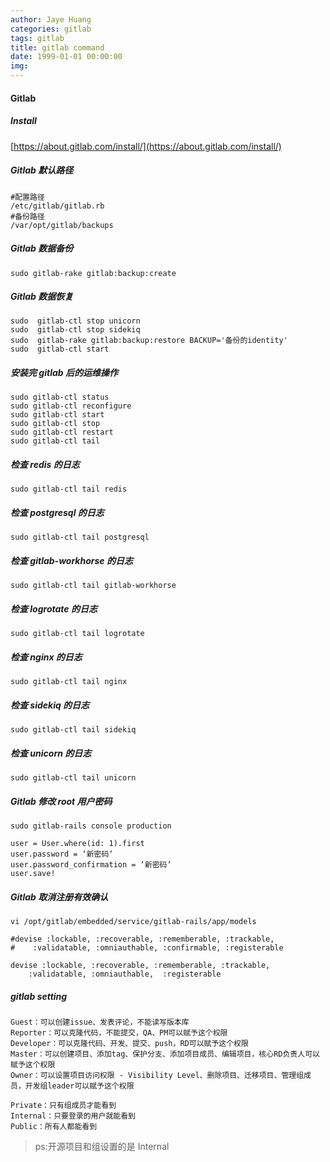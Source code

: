 ```yaml
---
author: Jaye Huang
categories: gitlab
tags: gitlab
title: gitlab command
date: 1999-01-01 00:00:00
img:
---
```


#### Gitlab

##### Install

[https://about.gitlab.com/install/](https://about.gitlab.com/install/)

##### Gitlab 默认路径

    #配置路径
    /etc/gitlab/gitlab.rb
    #备份路径
    /var/opt/gitlab/backups

##### Gitlab 数据备份

    sudo gitlab-rake gitlab:backup:create

##### Gitlab 数据恢复

    sudo  gitlab-ctl stop unicorn
    sudo  gitlab-ctl stop sidekiq
    sudo  gitlab-rake gitlab:backup:restore BACKUP='备份的identity'
    sudo  gitlab-ctl start

##### 安装完 gitlab 后的运维操作

    sudo gitlab-ctl status
    sudo gitlab-ctl reconfigure
    sudo gitlab-ctl start
    sudo gitlab-ctl stop
    sudo gitlab-ctl restart
    sudo gitlab-ctl tail

##### 检查 redis 的日志

    sudo gitlab-ctl tail redis

##### 检查 postgresql 的日志

    sudo gitlab-ctl tail postgresql

##### 检查 gitlab-workhorse 的日志

    sudo gitlab-ctl tail gitlab-workhorse

##### 检查 logrotate 的日志

    sudo gitlab-ctl tail logrotate

##### 检查 nginx 的日志

    sudo gitlab-ctl tail nginx

##### 检查 sidekiq 的日志

    sudo gitlab-ctl tail sidekiq

##### 检查 unicorn 的日志

    sudo gitlab-ctl tail unicorn

##### Gitlab 修改 root 用户密码

    sudo gitlab-rails console production

    user = User.where(id: 1).first
    user.password = ‘新密码‘
    user.password_confirmation = ‘新密码‘
    user.save!

##### Gitlab 取消注册有效确认

    vi /opt/gitlab/embedded/service/gitlab-rails/app/models

    #devise :lockable, :recoverable, :rememberable, :trackable,
    #    :validatable, :omniauthable, :confirmable, :registerable

    devise :lockable, :recoverable, :rememberable, :trackable,
        :validatable, :omniauthable,  :registerable

##### gitlab setting

    Guest：可以创建issue、发表评论，不能读写版本库
    Reporter：可以克隆代码，不能提交，QA、PM可以赋予这个权限
    Developer：可以克隆代码、开发、提交、push，RD可以赋予这个权限
    Master：可以创建项目、添加tag、保护分支、添加项目成员、编辑项目，核心RD负责人可以赋予这个权限
    Owner：可以设置项目访问权限 - Visibility Level、删除项目、迁移项目、管理组成员，开发组leader可以赋予这个权限

    Private：只有组成员才能看到
    Internal：只要登录的用户就能看到
    Public：所有人都能看到

> ps:开源项目和组设置的是 Internal
